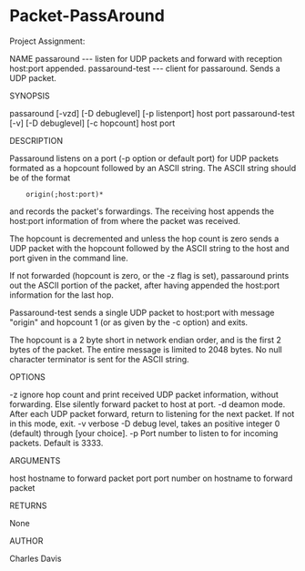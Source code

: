 # Packet-PassAround

Project Assignment: 

NAME
   passaround --- listen for UDP packets and forward with reception host:port appended.
   passaround-test --- client for passaround. Sends a UDP packet.
      
SYNOPSIS

   passaround [-vzd] [-D debuglevel] [-p listenport] host port
   passaround-test [-v] [-D debuglevel] [-c hopcount] host port

DESCRIPTION

   Passaround listens on a port (-p option or default port) for UDP packets formated
   as a hopcount followed by an ASCII string. The ASCII string should be of the format 
   
        origin(;host:port)*
        
   and records the packet's forwardings. The receiving host appends the host:port 
   information of from where the packet was received.
   
   The hopcount is decremented and unless the hop count is zero sends a UDP packet with
   the hopcount followed by the ASCII string to the host and port given in the command line.
   
   If not forwarded (hopcount is zero, or the -z flag is set), passaround prints out the ASCII 
   portion of the packet, after having appended the host:port information for the last hop.
   
   Passaround-test sends a single UDP packet to host:port with message "origin" and hopcount
   1 (or as given by the -c option) and exits.

   The hopcount is a 2 byte short in network endian order, and is the first 2 bytes of 
   the packet. The entire message is limited to 2048 bytes. No null character terminator 
   is sent for the ASCII string. 
   
OPTIONS

  -z ignore hop count and print received UDP packet information, without forwarding.
     Else silently forward packet to host at port.
  -d deamon mode. After each UDP packet forward, return to listening for the next packet.
     If not in this mode, exit. 
  -v verbose
  -D debug level, takes an positive integer 0 (default) through [your choice].
  -p Port number to listen to for incoming packets. Default is 3333.
  
ARGUMENTS

  host hostname to forward packet
  port port number on hostname to forward packet 

RETURNS
  
  None
  
AUTHOR

 Charles Davis
